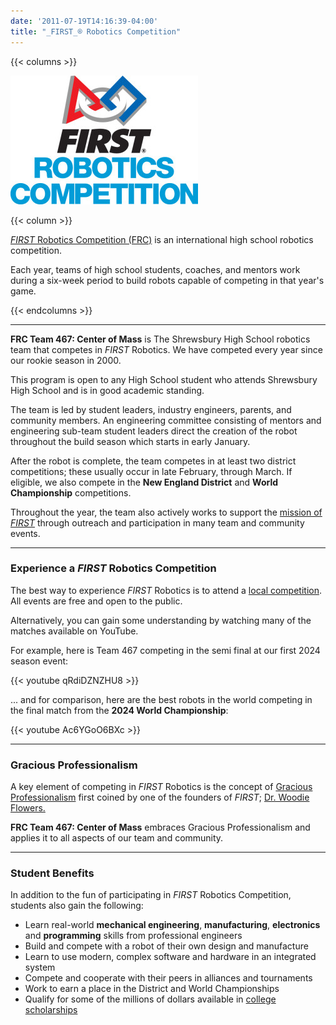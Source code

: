 ```yaml
---
date: '2011-07-19T14:16:39-04:00'
title: "_FIRST_® Robotics Competition"
---
```


{{< columns >}}

![_FIRST_ Robotics Competition](FIRSTRobotics_IconVert_RGB-300x206.jpg)

{{< column >}}

[_FIRST_ Robotics Competition (FRC)](https://www.firstinspires.org/robotics/frc) is an international high school robotics competition.

Each year, teams of high school students, coaches, and mentors work during a six-week period to build robots capable of competing in that year's game.

{{< endcolumns >}}

---

**FRC Team 467: Center of Mass** is The Shrewsbury High School robotics team that competes in _FIRST_ Robotics. We have competed every year since our rookie season in 2000.

This program is open to any High School student who attends Shrewsbury High School and is in good academic standing.

The team is led by student leaders, industry engineers, parents, and community members. An engineering committee consisting of mentors and engineering sub-team student leaders direct the creation of the robot throughout the build season which starts in early January.

After the robot is complete, the team competes in at least two district competitions; these usually occur in late February, through March. If eligible, we also compete in the **New England District** and **World Championship** competitions.

Throughout the year, the team also actively works to support the [mission of _FIRST_](https://www.firstinspires.org/about) through outreach and participation in many team  and community events.

---

### Experience a _FIRST_ Robotics Competition

The best way to experience _FIRST_ Robotics is to attend a [local competition](https://www.nefirst.org/district-events). All events are free and open to the public.

Alternatively, you can gain some understanding by watching many of the matches available on YouTube.

For example, here is Team 467 competing in the semi final at our first 2024 season event:

{{< youtube qRdiDZNZHU8 >}}

... and for comparison, here are the best robots in the world competing in the final match from the **2024 World Championship**:

{{< youtube Ac6YGoO6BXc >}}

---

### Gracious Professionalism

A key element of competing in _FIRST_ Robotics is the concept of [Gracious Professionalism](https://www.firstinspires.org/node/20891) first coined by one of the founders of _FIRST_; [Dr. Woodie Flowers.](https://www.firstinspires.org/about/leadership/dr-woodie-flowers)

**FRC Team 467: Center of Mass** embraces Gracious Professionalism and applies it to all aspects of our team and community.

---

### Student Benefits

In addition to the fun of participating in _FIRST_ Robotics Competition, students also gain the following:

* Learn real-world **mechanical engineering**, **manufacturing**, **electronics** and **programming** skills from professional engineers
* Build and compete with a robot of their own design and manufacture
* Learn to use modern, complex software and hardware in an integrated system
* Compete and cooperate with their peers in alliances and tournaments
* Work to earn a place in the District and World Championships
* Qualify for some of the millions of dollars available in [college scholarships](https://www.firstinspires.org/alumni/scholarships)

